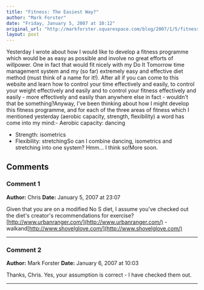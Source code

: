 ```yaml
---
title: "Fitness: The Easiest Way?"
author: "Mark Forster"
date: "Friday, January 5, 2007 at 10:12"
original_url: "http://markforster.squarespace.com/blog/2007/1/5/fitness-the-easiest-way.html"
layout: post
---
```


Yesterday I wrote about how I would like to develop a fitness programme which would be as easy as possible and involve no great efforts of willpower. One in fact that would fit nicely with my Do It Tomorrow time management system and my (so far) extremely easy and effective diet method (must think of a name for it!). After all if you can come to this website and learn how to control your time effectively and easily, to control your weight effectively and easily and to control your fitness effectively and easily - more effectively and easily than anywhere else in fact - wouldn't that be something?Anyway, I've been thinking about how I might develop this fitness programme, and for each of the three areas of fitness which I mentioned yesterday (aerobic capacity, strength, flexibility) a word has come into my mind:- Aerobic capacity: dancing
- Strength: isometrics
- Flexibility: stretchingSo can I combine dancing, isometrics and stretching into one system? Hmm... I think so!More soon.

## Comments

### Comment 1
**Author:** Chris
**Date:** January 5, 2007 at 23:07

Given that you are on a modified No S diet, I assume you've checked out the diet's creator's recommendations for exercise?[http://www.urbanranger.com/](http://www.urbanranger.com/) - walkand[http://www.shovelglove.com/](http://www.shovelglove.com/)

---

### Comment 2
**Author:** Mark Forster
**Date:** January 6, 2007 at 10:03

Thanks, Chris. Yes, your assumption is correct - I have checked them out.

---
